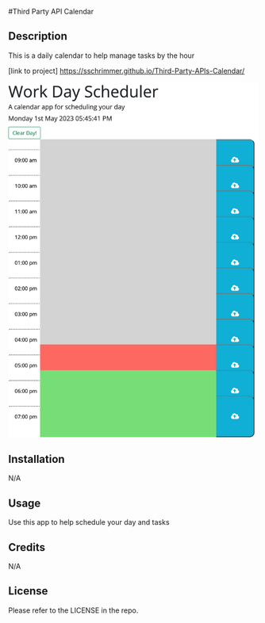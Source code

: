 #Third Party API Calendar


## Description

This is a daily calendar to help manage tasks by the hour 

[link to project] https://sschrimmer.github.io/Third-Party-APIs-Calendar/

![](/Images/sschrimmer.github.io_Third-Party-APIs-Calendar_(iPad%20Mini).png)

## Installation

N/A

## Usage

Use this app to help schedule your day and tasks


## Credits

N/A


## License

Please refer to the LICENSE in the repo.